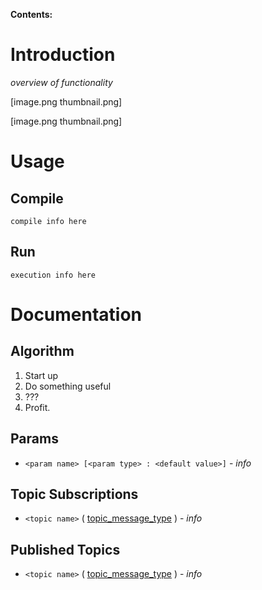 **Contents:**


# Introduction #

_overview of functionality_


[image.png thumbnail.png]

[image.png thumbnail.png]

# Usage #

## Compile ##

```
compile info here
```

## Run ##

```
execution info here
```

# Documentation #
## Algorithm ##
  1. Start up
  1. Do something useful
  1. ???
  1. Profit.

## Params ##
  * `<param name> [<param type> : <default value>]` - _info_

## Topic Subscriptions ##
  * `<topic name>` ( [topic\_message\_type](link_to_topic_message_type.md) ) - _info_

## Published Topics ##
  * `<topic name>` ( [topic\_message\_type](link_to_topic_message_type.md) ) - _info_